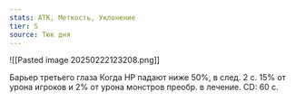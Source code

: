 ```yaml
---
stats: АТК, Меткость, Уклонение
tier: S
source: Тюк дня
---
```

![[Pasted image 20250222123208.png]]

Барьер третьего глаза
Когда HP падают ниже 50%, в след. 2 с. 15% от урона игроков и 2% от урона монстров преобр. в лечение. CD: 60 с.
